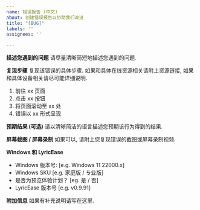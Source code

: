 ```yaml
---
name: 错误报告 (中文)
about: 创建错误报告以协助我们改进
title: "[BUG]"
labels: ''
assignees: ''

---
```


**描述您遇到的问题**
请尽量清晰简短地描述您遇到的问题.

**复现步骤**
复现该错误的具体步骤. 如果和具体在线资源相关请附上资源链接, 如果和具体设备相关请尽可能详细说明. 
1. 前往 xx 页面
2. 点击 xx 按钮
3. 将页面滚动至 xx 处
4. 错误以 xx 形式呈现

**预期结果 (可选)**
请以清晰简洁的语言描述您预期该行为得到的结果.

**屏幕截图 / 屏幕录制**
如果可以, 请附上您复现错误的截图或屏幕录制视频.

**Windows 和 LyricEase**
 - Windows 版本号: [e.g. Windows 11 22000.x]
 - Windows SKU [e.g. 家庭版 / 专业版]
 - 是否为预览体验计划？ [eg. 是 / 否]
 - LyricEase 版本号 [e.g. v0.9.91]

**附加信息**
如果有补充说明请写在这里.
